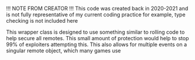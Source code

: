 !!! NOTE FROM CREATOR !!!
This code was created back in 2020-2021 and is not fully representative of my current coding practice
for example, type checking is not included here


This wrapper class is designed to use something similar to rolling code to help secure all remotes.
This small amount of protection would help to stop 99% of exploiters attempting this.
This also allows for multiple events on a singular remote object, which many games use
